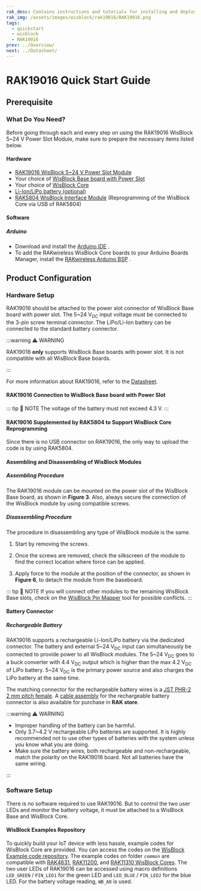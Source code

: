 ```yaml
---
rak_desc: Contains instructions and tutorials for installing and deploying your RAK19016. Instructions are written in a detailed and step-by-step manner for an easier experience in setting up your device. Aside from the hardware configuration, it also contains a software setup that includes detailed example codes that will help you get started.
rak_img: /assets/images/wisblock/rak19016/RAK19016.png
tags:
  - quickstart
  - wisblock
  - RAK19016
prev: ../Overview/
next: ../Datasheet/
---
```


# RAK19016 Quick Start Guide

## Prerequisite

### What Do You Need?

Before going through each and every step on using the RAK19016 WisBlock 5~24&nbsp;V Power Slot Module, make sure to prepare the necessary items listed below.

#### Hardware

- <a href="https://store.rakwireless.com/products/rak19016-5-24v-power-slot-module?utm_source=RAK19016&utm_medium=Document&utm_campaign=BuyFromStore" target="_blank">RAK19016 WisBlock 5~24&nbsp;V Power Slot Module</a> 
- Your choice of <a href="https://store.rakwireless.com/collections/wisblock-base/" target="_blank">WisBlock Base board with Power Slot</a> 
- Your choice of <a href="https://store.rakwireless.com/collections/wisblock-core" target="_blank">WisBlock Core</a> 
- <a href="https://store.rakwireless.com/collections/wisblock-accessory/products/battery-connector-cable?utm_source=BatteryConnector&utm_medium=Document&utm_campaign=BuyFromStore" target="_blank">Li-Ion/LiPo battery (optional)</a> 
- <a href="https://store.rakwireless.com/products/rak5804-wisblock-interface-extension-board?_pos=1&_sid=28059bad2&_ss=r" target="_blank">RAK5804 WisBlock Interface Module</a> (Reprogramming of the WisBlock Core via USB of RAK5804)

#### Software

##### Arduino

- Download and install the <a href="https://www.arduino.cc/en/Main/Software" target="_blank">Arduino IDE</a> .
- To add the RAKwireless WisBlock Core boards to your Arduino Boards Manager, install the <a href="https://github.com/RAKWireless/RAKwireless-Arduino-BSP-Index" target="_blank">RAKwireless Arduino BSP</a> .

## Product Configuration

### Hardware Setup

RAK19016 should be attached to the power slot connector of WisBlock Base board with power slot. The 5~24&nbsp;V<sub>DC</sub> input voltage must be connected to the 3-pin screw terminal connector. The LiPo/Li-Ion battery can be connected to the standard battery connector.

:::warning ⚠️ WARNING

RAK19016 **only** supports WisBlock Base boards with power slot. It is not compatible with all WisBlock Base boards.

:::

For more information about RAK19016, refer to the <a href="../Datasheet/" target="_blank">Datasheet</a>.

#### RAK19016 Connection to WisBlock Base board with Power Slot

<rk-img
  src="/assets/images/wisblock/rak19016/quickstart/rak19016_rak19010.svg"
  width="85%"
  caption="RAK19016 connected to a WisBlock Base board with Power Slot"
/>

::: tip 📝 NOTE
The voltage of the battery must not exceed 4.3&nbsp;V.
:::

#### RAK19016 Supplemented by RAK5804 to Support WisBlock Core Reprogramming

Since there is no USB connector on RAK19016, the only way to upload the code is by using RAK5804.

<rk-img
  src="/assets/images/wisblock/rak19016/quickstart/rak19016_rak5804.svg"
  width="80%"
  caption="RAK19016 and RAK5804 connection to WisBlock Base"
/>

#### Assembling and Disassembling of WisBlock Modules

##### Assembling Procedure

The RAK19016 module can be mounted on the power slot of the WisBlock Base board, as shown in **Figure 3**. Also, always secure the connection of the WisBlock module by using compatible screws.

<rk-img
  src="/assets/images/wisblock/rak19016/quickstart/mounting-mechanism.png"
  width="60%"
  caption="RAK19016 mounting connection to WisBlock Base module"
/>

##### Disassembling Procedure

The procedure in disassembling any type of WisBlock module is the same.

1. Start by removing the screws.

<rk-img
  src="/assets/images/wisblock/rak19016/quickstart/removing_screw.png"
  width="70%"
  caption="Removing screws from the WisBlock module"
/>

2. Once the screws are removed, check the silkscreen of the module to find the correct location where force can be applied.

<rk-img
  src="/assets/images/wisblock/rak19016/quickstart/detach_silkscreen.png"
  width="70%"
  caption="Detaching silkscreen on the WisBlock module"
/>

3. Apply force to the module at the position of the connector, as shown in **Figure 6**, to detach the module from the baseboard.

<rk-img
  src="/assets/images/wisblock/rak19016/quickstart/detach_module.png"
  width="70%"
  caption="Applying even forces on the proper location of a WisBlock module"
/>

::: tip 📝 NOTE
If you will connect other modules to the remaining WisBlock Base slots, check on the <a href="https://docs.rakwireless.com/Knowledge-Hub/Pin-Mapper/" target="_target">WisBlock Pin Mapper</a> tool for possible conflicts.
:::

#### Battery Connector

##### Rechargeable Battery

RAK19016 supports a rechargeable Li-Ion/LiPo battery via the dedicated connector. The battery and external 5~24&nbsp;V<sub>DC</sub> input can simultaneously be connected to provide power to all WisBlock modules. The 5~24&nbsp;V<sub>DC</sub> goes to a buck converter with 4.4&nbsp;V<sub>DC</sub> output which is higher than the max 4.2&nbsp;V<sub>DC</sub> of LiPo battery. 5~24&nbsp;V<sub>DC</sub> is the primary power source and also charges the LiPo battery at the same time.

The matching connector for the rechargeable battery wires is a <a href="https://www.jst-mfg.com/product/detail_e.php?series=199" target="_blank">JST PHR-2 2&nbsp;mm pitch female</a>. A <a href="https://store.rakwireless.com/products/battery-connector-cable" target="_blank">cable assembly</a> for the rechargeable battery connector is also available for purchase in **RAK store**.

:::warning ⚠️ WARNING

- Improper handling of the battery can be harmful.
- Only 3.7~4.2&nbsp;V rechargeable LiPo batteries are supported. It is highly recommended not to use other types of batteries with the system unless you know what you are doing.
- Make sure the battery wires, both rechargeable and non-rechargeable, match the polarity on the RAK19016 board. Not all batteries have the same wiring.

:::

### Software Setup

There is no software required to use RAK19016. But to control the two user LEDs and monitor the battery voltage, it must be attached to a WisBlock Base and WisBlock Core.

#### WisBlock Examples Repository

To quickly build your IoT device with less hassle, example codes for WisBlock Core are provided. You can access the codes on the <a href="https://github.com/RAKWireless/WisBlock/tree/master/examples" target="_blank">WisBlock Example code repository</a>. The example codes on folder `common` are compatible with <a href="https://store.rakwireless.com/products/rak4631-lpwan-node?_pos=1&_sid=b95028f52&_ss=r&variant=37505443791046" target="_blank">RAK4631</a>, <a href="https://store.rakwireless.com/products/wiscore-esp32-module-rak11200?_pos=1&_sid=978afa15b&_ss=r&variant=42402030452934" target="_blank">RAK11200</a>, and <a href="https://store.rakwireless.com/products/rak11310-wisblock-lpwan-module?_pos=1&_sid=ef971caa0&_ss=r" target="_blank">RAK11310 WisBlock Cores</a>. The two user LEDs of RAK19016 can be accessed using macro definitions `LED_GREEN` / `PIN_LED1` for the green LED and `LED_BLUE` / `PIN_LED2` for the blue LED. For the battery voltage reading, `WB_A0` is used.

